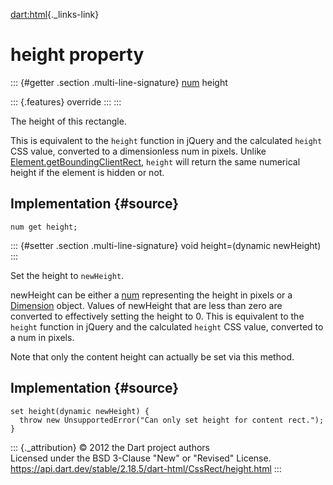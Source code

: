 [dart:html](../../dart-html/dart-html-library){._links-link}

height property
===============

::: {#getter .section .multi-line-signature}
[num](../../dart-core/num-class) height

::: {.features}
override
:::
:::

The height of this rectangle.

This is equivalent to the `height` function in jQuery and the calculated
`height` CSS value, converted to a dimensionless num in pixels. Unlike
[Element.getBoundingClientRect](../element/getboundingclientrect),
`height` will return the same numerical height if the element is hidden
or not.

Implementation {#source}
--------------

``` {.language-dart data-language="dart"}
num get height;
```

::: {#setter .section .multi-line-signature}
void height=(dynamic newHeight)
:::

Set the height to `newHeight`.

newHeight can be either a [num](../../dart-core/num-class) representing
the height in pixels or a [Dimension](../dimension-class) object. Values
of newHeight that are less than zero are converted to effectively
setting the height to 0. This is equivalent to the `height` function in
jQuery and the calculated `height` CSS value, converted to a num in
pixels.

Note that only the content height can actually be set via this method.

Implementation {#source}
--------------

``` {.language-dart data-language="dart"}
set height(dynamic newHeight) {
  throw new UnsupportedError("Can only set height for content rect.");
}
```

::: {._attribution}
© 2012 the Dart project authors\
Licensed under the BSD 3-Clause \"New\" or \"Revised\" License.\
<https://api.dart.dev/stable/2.18.5/dart-html/CssRect/height.html>
:::
